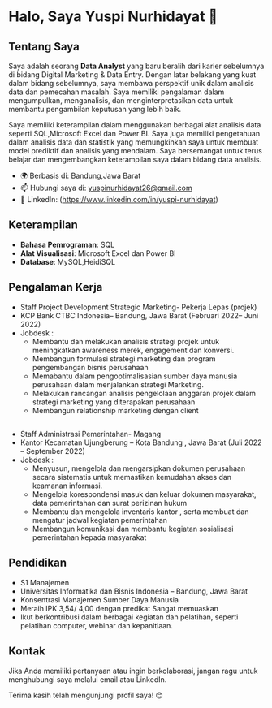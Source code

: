 
# Halo, Saya Yuspi Nurhidayat 👋

## Tentang Saya
Saya adalah seorang **Data Analyst** yang baru beralih dari karier sebelumnya di bidang Digital Marketing & Data Entry. Dengan latar belakang yang kuat dalam bidang sebelumnya, saya membawa perspektif unik dalam analisis data dan pemecahan masalah. Saya memiliki pengalaman dalam mengumpulkan, menganalisis, dan menginterpretasikan data untuk membantu pengambilan keputusan yang lebih baik.

Saya memiliki keterampilan dalam menggunakan berbagai alat analisis data seperti SQL,Microsoft Excel dan Power BI. Saya juga memiliki pengetahuan dalam analisis data dan statistik yang memungkinkan saya untuk membuat model prediktif dan analisis yang mendalam. Saya bersemangat untuk terus belajar dan mengembangkan keterampilan saya dalam bidang data analisis.

- 🌍 Berbasis di: Bandung,Jawa Barat
- 📫 Hubungi saya di: yuspinurhidayat26@gmail.com
- 💼 LinkedIn: (https://www.linkedin.com/in/yuspi-nurhidayat)

## Keterampilan
- **Bahasa Pemrograman**: SQL
- **Alat Visualisasi**: Microsoft Excel dan Power BI
- **Database**: MySQL,HeidiSQL

## Pengalaman Kerja
- Staff Project Development Strategic Marketing- Pekerja Lepas (projek)
- KCP Bank CTBC Indonesia– Bandung, Jawa Barat	(Februari 2022– Juni 2022)
- Jobdesk :
  - Membantu dan melakukan analisis strategi projek untuk meningkatkan awareness merek, engagement dan konversi.
  - Membangun formulasi strategi marketing dan program pengembangan bisnis perusahaan 
  - Memabantu dalam pengoptimalisasian sumber daya manusia perusahaan dalam menjalankan strategi Marketing.
  - Melakukan rancangan analisis pengelolaan anggaran projek dalam strategi marketing yang diterapakan perusahaan
  - Membangun relationship marketing dengan client 
        




##
- Staff Administrasi Pemerintahan- Magang
- Kantor Kecamatan Ujungberung – Kota Bandung , Jawa Barat	(Juli 2022 – September 2022)
- Jobdesk :
  - Menyusun, mengelola dan mengarsipkan dokumen perusahaan secara sistematis untuk memastikan kemudahan akses dan keamanan informasi.
  - Mengelola korespondensi masuk dan keluar dokumen masyarakat, data pemerintahan dan surat perizinan hukum
  - Membantu dan mengelola inventaris kantor , serta membuat dan mengatur jadwal kegiatan pemerintahan
  - Membangun komunikasi dan membantu kegiatan sosialisasi pemerintahan kepada masyarakat 

## Pendidikan
- S1 Manajemen
- Universitas Informatika dan Bisnis Indonesia – Bandung, Jawa Barat
- Konsentrasi Manajemen Sumber Daya Manusia
- Meraih IPK 3,54/ 4,00 dengan predikat Sangat memuaskan
- Ikut berkontribusi dalam berbagai kegiatan dan pelatihan, seperti pelatihan computer, webinar dan kepanitiaan.


## Kontak
Jika Anda memiliki pertanyaan atau ingin berkolaborasi, jangan ragu untuk menghubungi saya melalui email atau LinkedIn.

Terima kasih telah mengunjungi profil saya! 😊

